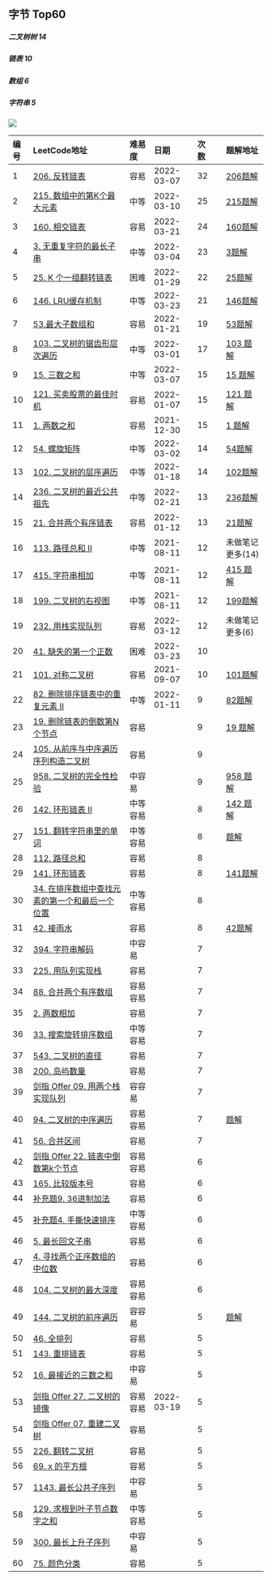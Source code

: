 ## 字节 Top60 

##### 二叉树树 14 

#####  链表 10 

#####  数组 6

#####  字符串 5 

![](https://tva1.sinaimg.cn/large/e6c9d24ely1h2p2vgb73sj213t0u076b.jpg)

| 编号 | LeetCode地址                                                 | 难易度   | 日期       | 次数 |      | 题解地址                                                     |
| :--- | :----------------------------------------------------------- | :------- | :--------- | :--- | :--- | :----------------------------------------------------------- |
| 1    | [206. 反转链表](https://leetcode-cn.com/problems/reverse-linked-list) | 容易     | 2022-03-07 | 32   |      | [206题解](https://github.com/Mingriweiji-github/LeetCode-Swift/blob/master/%E5%8F%8D%E8%BD%AC%E9%93%BE%E8%A1%A8.md) |
| 2    | [215. 数组中的第K个最大元素](https://leetcode-cn.com/problems/kth-largest-element-in-an-array) | 中等     | 2022-03-10 | 25   |      | [215题解](https://github.com/Mingriweiji-github/LeetCode-Swift/blob/master/%E6%95%B0%E7%BB%84%E4%B8%AD%E7%AC%AC%20K%20%E4%B8%AA%E6%9C%80%E5%A4%A7%E5%85%83%E7%B4%A0.md) |
| 3    | [160. 相交链表](https://leetcode-cn.com/problems/intersection-of-two-linked-lists) | 容易     | 2022-03-21 | 24   |      | [160题解](https://github.com/Mingriweiji-github/LeetCode-Swift/blob/master/%E6%95%B0%E7%BB%84%E4%B8%AD%E7%AC%AC%20K%20%E4%B8%AA%E6%9C%80%E5%A4%A7%E5%85%83%E7%B4%A0.md) |
| 4    | [3. 无重复字符的最长子串](https://leetcode-cn.com/problems/longest-substring-without-repeating-characters) | 中等     | 2022-03-04 | 23   |      | [3题解](https://github.com/Mingriweiji-github/LeetCode-Swift/blob/master/DP4-%E6%97%A0%E9%87%8D%E5%A4%8D%E5%AD%97%E7%AC%A6%E7%9A%84%E6%9C%80%E9%95%BF%E5%AD%90%E4%B8%B2.md) |
| 5    | [25. K 个一组翻转链表](https://leetcode-cn.com/problems/reverse-nodes-in-k-group) | 困难     | 2022-01-29 | 22   |      | [25题解](https://github.com/Mingriweiji-github/LeetCode-Swift/blob/master/K%20%E4%B8%AA%E4%B8%80%E7%BB%84%E7%BF%BB%E8%BD%AC%E9%93%BE%E8%A1%A8.md) |
| 6    | [146. LRU缓存机制](https://leetcode-cn.com/problems/lru-cache) | 中等     | 2022-03-23 | 21   |      | [146题解](https://github.com/Mingriweiji-github/LeetCode-Swift/blob/master/LRU%20%E7%BC%93%E5%AD%98%E6%9C%BA%E5%88%B6.md) |
| 7    | [53.最大子数组和](https://leetcode-cn.com/problems/maximum-subarray) | 容易     | 2022-01-21 | 19   |      | [53题解](https://github.com/Mingriweiji-github/LeetCode-Swift/blob/master/DP5-%E6%9C%80%E5%A4%A7%E5%AD%90%E6%95%B0%E7%BB%84%E5%92%8C.md) |
| 8    | [103. 二叉树的锯齿形层次遍历](https://leetcode-cn.com/problems/binary-tree-zigzag-level-order-traversal) | 中等     | 2022-03-01 | 17   |      | [103 题解](https://github.com/Mingriweiji-github/LeetCode-Swift/blob/master/%E4%BA%8C%E5%8F%89%E6%A0%91%E7%9A%84%E9%94%AF%E9%BD%BF%E5%BD%A2%E5%B1%82%E7%BA%A7%E9%81%8D%E5%8E%86.md) |
| 9    | [15. 三数之和](https://leetcode-cn.com/problems/3sum)        | 中等     | 2022-03-07 | 15   |      | [15 题解](https://github.com/Mingriweiji-github/LeetCode-Swift/blob/master/%E4%B8%89%E6%95%B0%E4%B9%8B%E5%92%8C.md) |
| 10   | [121. 买卖股票的最佳时机](https://leetcode-cn.com/problems/best-time-to-buy-and-sell-stock) | 容易     | 2022-01-07 | 15   |      | [121 题解](https://github.com/Mingriweiji-github/LeetCode-Swift/blob/master/%E4%B9%B0%E5%8D%96%E8%82%A1%E7%A5%A8%E7%9A%84%E6%9C%80%E4%BD%B3%E6%97%B6%E6%9C%BA.md) |
| 11   | [1. 两数之和](https://leetcode-cn.com/problems/two-sum)      | 容易     | 2021-12-30 | 15   |      | [1 题解](https://github.com/Mingriweiji-github/LeetCode-Swift/blob/master/%E4%B8%A4%E6%95%B0%E4%B9%8B%E5%92%8C.md) |
| 12   | [54. 螺旋矩阵](https://leetcode-cn.com/problems/spiral-matrix) | 中等     | 2022-03-02 | 14   |      | [54题解](https://github.com/Mingriweiji-github/LeetCode-Swift/blob/master/%E8%9E%BA%E6%97%8B%E7%9F%A9%E9%98%B5.md) |
| 13   | [102. 二叉树的层序遍历](https://leetcode-cn.com/problems/binary-tree-level-order-traversal) | 中等     | 2022-01-18 | 14   |      | [102题解](https://github.com/Mingriweiji-github/LeetCode-Swift/blob/master/%E4%BA%8C%E5%8F%89%E6%A0%91%E7%9A%84%E5%B1%82%E5%BA%8F%E9%81%8D%E5%8E%86.md) |
| 14   | [236. 二叉树的最近公共祖先](https://leetcode-cn.com/problems/lowest-common-ancestor-of-a-binary-tree) | 中等     | 2022-02-21 | 13   |      | [236题解](https://github.com/Mingriweiji-github/LeetCode-Swift/blob/master/%E4%BA%8C%E5%8F%89%E6%A0%91%E7%9A%84%E6%9C%80%E8%BF%91%E5%85%AC%E5%85%B1%E7%A5%96%E5%85%88.md) |
| 15   | [21. 合并两个有序链表](https://leetcode-cn.com/problems/merge-two-sorted-lists) | 容易     | 2022-01-12 | 13   |      | [21题解](https://github.com/Mingriweiji-github/LeetCode-Swift/blob/master/%E5%90%88%E5%B9%B6%E4%B8%A4%E4%B8%AA%E6%9C%89%E5%BA%8F%E9%93%BE%E8%A1%A8.md) |
| 16   | [113. 路径总和 II](https://leetcode-cn.com/problems/path-sum-ii) | 中等     | 2021-08-11 | 12   |      | 未做笔记更多(14)                                             |
| 17   | [415. 字符串相加](https://leetcode.cn/problems/add-strings/) | 中等     | 2021-08-11 | 12   |      | [415 题解](https://github.com/Mingriweiji-github/LeetCode-Swift/blob/master/%E5%AD%97%E7%AC%A6%E4%B8%B2%E7%9B%B8%E5%8A%A0.md) |
| 18   | [199. 二叉树的右视图](https://leetcode.cn/problems/binary-tree-right-side-view/) | 中等     | 2021-08-11 | 12   |      | [199题解](https://github.com/Mingriweiji-github/LeetCode-Swift/blob/master/%E4%BA%8C%E5%8F%89%E6%A0%91%E7%9A%84%E5%8F%B3%E8%A7%86%E5%9B%BE.md) |
| 19   | [232. 用栈实现队列](https://leetcode-cn.com/problems/implement-queue-using-stacks) | 容易     | 2022-03-12 | 12   |      | 未做笔记更多(6)                                              |
| 20   | [41. 缺失的第一个正数](https://leetcode-cn.com/problems/first-missing-positive) | 困难     | 2022-03-23 | 10   |      |                                                              |
| 21   | [101. 对称二叉树](https://leetcode-cn.com/problems/symmetric-tree) | 容易     | 2021-09-07 | 10   |      | [101题解](https://github.com/Mingriweiji-github/LeetCode-Swift/blob/master/%E5%AF%B9%E7%A7%B0%E4%BA%8C%E5%8F%89%E6%A0%91.md) |
| 22   | [82. 删除排序链表中的重复元素 II](https://leetcode-cn.com/problems/remove-duplicates-from-sorted-list-ii) | 中等     | 2022-01-11 | 9    |      | [82题解](https://github.com/Mingriweiji-github/LeetCode-Swift/blob/master/%E5%88%A0%E9%99%A4%E6%8E%92%E5%BA%8F%E9%93%BE%E8%A1%A8%E4%B8%AD%E9%87%8D%E5%A4%8D%E5%85%83%E7%B4%A0II.md) |
| 23   | [19. 删除链表的倒数第N个节点](https://leetcode-cn.com/problems/remove-nth-node-from-end-of-list) | 容易     |            | 9    |      | [19 题解](https://github.com/Mingriweiji-github/LeetCode-Swift/blob/master/%E5%88%A0%E9%99%A4%E9%93%BE%E8%A1%A8%E7%9A%84%E5%80%92%E6%95%B0%E7%AC%AC%20N%20%E4%B8%AA%E8%8A%82%E7%82%B9.md) |
| 24   | [105. 从前序与中序遍历序列构造二叉树](https://leetcode-cn.com/problems/construct-binary-tree-from-preorder-and-inorder-traversal) | 容易     |            | 9    |      |                                                              |
| 25   | [958. 二叉树的完全性检验](https://leetcode-cn.com/problems/check-completeness-of-a-binary-tree) | 中容易   |            | 9    |      | [958 题解](https://github.com/Mingriweiji-github/LeetCode-Swift/blob/master/%E4%BA%8C%E5%8F%89%E6%A0%91%E7%9A%84%E5%AE%8C%E5%85%A8%E6%80%A7%E6%A3%80%E9%AA%8C.md) |
| 26   | [142. 环形链表 II](https://leetcode-cn.com/problems/linked-list-cycle-ii) | 中等容易 |            | 8    |      | [142 题解](https://github.com/Mingriweiji-github/LeetCode-Swift/blob/master/%E7%8E%AF%E5%BD%A2%E9%93%BE%E8%A1%A8II.md) |
| 27   | [151. 翻转字符串里的单词](https://leetcode-cn.com/problems/reverse-words-in-a-string) | 中等容易 |            | 8    |      | [题解](https://github.com/Mingriweiji-github/LeetCode-Swift/blob/master/%E5%AD%97%E7%AC%A6%E4%B8%B2-%E7%BF%BB%E8%BD%AC%E5%AD%97%E7%AC%A6%E4%B8%B2%E4%B8%AD%E7%9A%84%E5%8D%95%E8%AF%8D.md) |
| 28   | [112. 路径总和](https://leetcode-cn.com/problems/path-sum)   | 容易     |            | 8    |      |                                                              |
| 29   | [141. 环形链表](https://leetcode-cn.com/problems/linked-list-cycle) | 容易     |            | 8    |      | [141题解](https://github.com/Mingriweiji-github/LeetCode-Swift/blob/master/%E7%8E%AF%E5%BD%A2%E9%93%BE%E8%A1%A8II.md) |
| 30   | [34. 在排序数组中查找元素的第一个和最后一个位置](https://leetcode-cn.com/problems/find-first-and-last-position-of-element-in-sorted-array) | 中等容易 |            | 8    |      |                                                              |
| 31   | [42. 接雨水](https://leetcode-cn.com/problems/trapping-rain-water) | 容易     |            | 8    |      | [42题解](https://github.com/Mingriweiji-github/LeetCode-Swift/blob/master/%E6%8E%A5%E9%9B%A8%E6%B0%B4.md) |
| 32   | [394. 字符串解码](https://leetcode-cn.com/problems/decode-string) | 中容易   |            | 7    |      |                                                              |
| 33   | [225. 用队列实现栈](https://leetcode-cn.com/problems/implement-stack-using-queues) | 容易     |            | 7    |      |                                                              |
| 34   | [88. 合并两个有序数组](https://leetcode-cn.com/problems/merge-sorted-array) | 容易容易 |            | 7    |      |                                                              |
| 35   | [2. 两数相加](https://leetcode-cn.com/problems/add-two-numbers) | 容易     |            | 7    |      |                                                              |
| 36   | [33. 搜索旋转排序数组](https://leetcode-cn.com/problems/search-in-rotated-sorted-array) | 中等容易 |            | 7    |      |                                                              |
| 37   | [543. 二叉树的直径](https://leetcode-cn.com/problems/diameter-of-binary-tree) | 容易     |            | 7    |      |                                                              |
| 38   | [200. 岛屿数量](https://leetcode-cn.com/problems/number-of-islands) | 容易     |            | 7    |      |                                                              |
| 39   | [剑指 Offer 09. 用两个栈实现队列](https://leetcode-cn.com/problems/yong-liang-ge-zhan-shi-xian-dui-lie-lcof) | 容容易   |            | 7    |      |                                                              |
| 40   | [94. 二叉树的中序遍历](https://leetcode-cn.com/problems/binary-tree-inorder-traversal) | 容易容易 |            | 7    |      | [题解](https://github.com/Mingriweiji-github/LeetCode-Swift/blob/master/%E4%BA%8C%E5%8F%89%E6%A0%91%E7%9A%84%E4%B8%AD%E5%BA%8F%E9%81%8D%E5%8E%86.md) |
| 41   | [56. 合并区间](https://leetcode-cn.com/problems/merge-intervals) | 容易     |            | 7    |      |                                                              |
| 42   | [剑指 Offer 22. 链表中倒数第k个节点](https://leetcode-cn.com/problems/lian-biao-zhong-dao-shu-di-kge-jie-dian-lcof) | 容易容易 |            | 6    |      |                                                              |
| 43   | [165. 比较版本号](https://leetcode-cn.com/problems/compare-version-numbers) | 容易     |            | 6    |      |                                                              |
| 44   | [补充题9. 36进制加法](https://mp.weixin.qq.com/s/XcKQwnwCh5nZsz-DLHJwzQ) | 容易     |            | 6    |      |                                                              |
| 45   | [补充题4. 手撕快速排序](https://leetcode-cn.com/problems/sort-an-array) | 中等容易 |            | 6    |      |                                                              |
| 46   | [5. 最长回文子串](https://leetcode-cn.com/problems/longest-palindromic-substring) | 容易     |            | 6    |      |                                                              |
| 47   | [4. 寻找两个正序数组的中位数](https://leetcode-cn.com/problems/median-of-two-sorted-arrays) | 容易     |            | 6    |      |                                                              |
| 48   | [104. 二叉树的最大深度](https://leetcode-cn.com/problems/maximum-depth-of-binary-tree) | 容易容易 |            | 6    |      |                                                              |
| 49   | [144. 二叉树的前序遍历](https://leetcode-cn.com/problems/binary-tree-preorder-traversal) | 容容易   |            | 5    |      | [题解](https://github.com/Mingriweiji-github/LeetCode-Swift/blob/master/%E4%BA%8C%E5%8F%89%E6%A0%91%E7%9A%84%E5%89%8D%E5%BA%8F%E9%81%8D%E5%8E%86.md) |
| 50   | [46. 全排列](https://leetcode-cn.com/problems/permutations)  | 容易     |            | 5    |      |                                                              |
| 51   | [143. 重排链表](https://leetcode-cn.com/problems/reorder-list) | 容易     |            | 5    |      |                                                              |
| 52   | [16. 最接近的三数之和](https://leetcode-cn.com/problems/3sum-closest) | 中容易   |            | 5    |      |                                                              |
| 53   | [剑指 Offer 27. 二叉树的镜像](https://leetcode-cn.com/problems/er-cha-shu-de-jing-xiang-lcof) | 容易容易 | 2022-03-19 | 5    |      |                                                              |
| 54   | [剑指 Offer 07. 重建二叉树](https://leetcode-cn.com/problems/zhong-jian-er-cha-shu-lcof) | 容易     |            | 5    |      |                                                              |
| 55   | [226. 翻转二叉树](https://leetcode-cn.com/problems/invert-binary-tree) | 容易     |            | 5    |      |                                                              |
| 56   | [69. x 的平方根](https://leetcode-cn.com/problems/sqrtx)     | 容易     |            | 5    |      |                                                              |
| 57   | [1143. 最长公共子序列](https://leetcode-cn.com/problems/longest-common-subsequence) | 中容易   |            | 5    |      |                                                              |
| 58   | [129. 求根到叶子节点数字之和](https://leetcode-cn.com/problems/sum-root-to-leaf-numbers) | 中等容易 |            | 5    |      |                                                              |
| 59   | [300. 最长上升子序列](https://leetcode-cn.com/problems/longest-increasing-subsequence) | 中容易   |            | 5    |      |                                                              |
| 60   | [75. 颜色分类](https://leetcode-cn.com/problems/sort-colors) | 容易     |            | 5    |      |                                                              |

